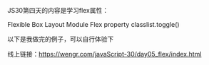 JS30第四天的内容是学习flex属性：

Flexible Box Layout Module
Flex property
classlist.toggle()

以下是我做完的例子，可以自行体验下

线上链接：https://wengr.com/javaScript-30/day05_flex/index.html
